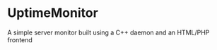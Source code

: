 UptimeMonitor
=============

A simple server monitor built using a C++ daemon and an HTML/PHP frontend
